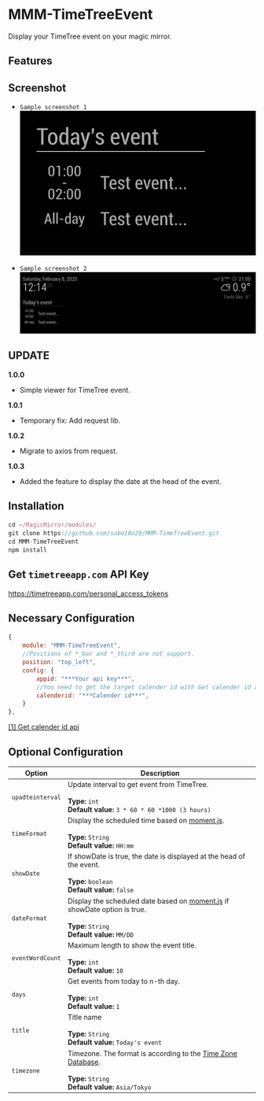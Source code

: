 # MMM-TimeTreeEvent
Display your TimeTree event on your magic mirror.

## Features

## Screenshot
- `Sample screenshot 1`  
![Screenshot](https://github.com/sabo10o29/MMM-TimeTreeEvent/blob/master/sc01.png)

- `Sample screenshot 2`  
![Screenshot](https://github.com/sabo10o29/MMM-TimeTreeEvent/blob/master/sc02.png)


## UPDATE
**1.0.0**
- Simple viewer for TimeTree event.

**1.0.1**
- Temporary fix: Add request lib.

**1.0.2**
- Migrate to axios from request.

**1.0.3**
- Added the feature to display the date at the head of the event.

## Installation
```javascript
cd ~/MagicMirror/modules/
git clone https://github.com/sabo10o29/MMM-TimeTreeEvent.git
cd MMM-TimeTreeEvent
npm install
```

## Get `timetreeapp.com` API Key
https://timetreeapp.com/personal_access_tokens

## Necessary Configuration
```javascript
{
    module: "MMM-TimeTreeEvent",
    //Positions of *_bar and *_third are not support.
    position: "top_left",
    config: {
        appid: "***Your api key***",
        //You need to get the target calender id with Get calender id api[1]
        calenderid: "***Calender id***",
    }
},
```
[[1] Get calender id api](https://developers.timetreeapp.com/ja/docs/api#get-calendarscalendar_id)  

## Optional Configuration

| Option               | Description
|--------------------- |-----------
| `upadteinterval`     | Update interval to get event from TimeTree.  <br><br>**Type:** `int` <br> **Default value:** `3 * 60 * 60 *1000 (3 hours)`
| `timeFormat`         | Display the scheduled time based on [moment.js](https://momentjs.com/docs/). <br><br>**Type:** `String` <br> **Default value:** `HH:mm`
| `showDate`           | If showDate is true, the date is displayed at the head of the event. <br><br>**Type:** `boolean` <br> **Default value:** `false`
| `dateFormat`         | Display the scheduled date based on [moment.js](https://momentjs.com/docs/) if showDate option is true. <br><br>**Type:** `String` <br> **Default value:** `MM/DD`
| `eventWordCount`     | Maximum length to show the event title. <br><br>**Type:** `int` <br> **Default value:** `10`
| `days`               | Get events from today to n-th day. <br><br>**Type:** `int` <br> **Default value:** `1`
| `title`              | Title name <br><br>**Type:** `String` <br> **Default value:** `Today's event　　`
| `timezone`           | Timezone. The format is according to the [Time Zone Database](https://www.iana.org/time-zones). <br><br>**Type:** `String` <br> **Default value:** `Asia/Tokyo`

